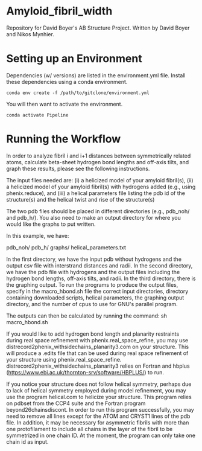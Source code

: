# Amyloid_fibril_width
Repository for David Boyer's AB Structure Project. Written by David Boyer and Nikos Mynhier. 

# Setting up an Environment
Dependencies (w/ versions) are listed in the environment.yml file. Install these dependencies using a conda environment. 

```
conda env create -f /path/to/gitclone/environment.yml
```

You will then want to activate the environment. 

```
conda activate Pipeline
```

# Running the Workflow
In order to analyze fibril i and i+1 distances between symmetrically related atoms, calculate beta-sheet hydrogen bond lengths and off-axis tilts, and graph these results, please see the following instructions.

The input files needed are: (i) a helicized model of your amyloid fibril(s), (ii) a helicized model of your amyloid fibril(s) with hydrogens added (e.g., using phenix.reduce), and (iii) a helical parameters file listing the pdb id of the structure(s) and the helical twist and rise of the structure(s)

The two pdb files should be placed in different directories (e.g., pdb_noh/ and pdb_h/). You also need to make an output directory for where you would like the graphs to put written. 

In this example, we have:

pdb_noh/
pdb_h/
graphs/
helical_parameters.txt

In the first directory, we have the input pdb without hydrogens and the output csv file with interstrand distances and radii. In the second directory, we have the pdb file with hydrogens and the output files including the hydrogen bond lengths, off-axis tilts, and radii. In the third directory, there is the graphing output. To run the programs to produce the output files, specify in the macro_hbond.sh file the correct input directories, directory containing downloaded scripts, helical parameters, the graphing output directory, and the number of cpus to use for GNU's parallel program. 

The outputs can then be calculated by running the command: sh macro_hbond.sh

If you would like to add hydrogen bond length and planarity restraints during real space refinement with phenix.real_space_refine, you may use distrecord2phenix_withsidechains_planarity3.com on your structure. This will produce a .edits file that can be used during real space refinement of your structure using phenix.real_space_refine. distrecord2phenix_withsidechains_planarity3 relies on Fortran and hbplus (https://www.ebi.ac.uk/thornton-srv/software/HBPLUS/) to run.  

If you notice your structure does not follow helical symmetry, perhaps due to lack of helical symmetry employed during model refinement, you may use the program helical.com to helicize your structure. This program relies on pdbset from the CCP4 suite and the Fortran program beyond26chainsdiscont. In order to run this program successfully, you may need to remove all lines except for the ATOM and CRYST1 lines of the pdb file. In addition, it may be necessary for asymmetric fibrils with more than one protofilament to include all chains in the layer of the fibril to be symmetrized in one chain ID. At the moment, the program can only take one chain id as input.
